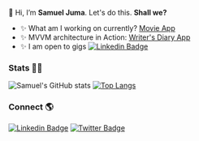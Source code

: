 👋 Hi, I’m <b>Samuel Juma</b>. Let's do this. <b>Shall we?</b> <br>
* ✨ What am I working on currently? [Movie App](https://github.com/samueljuma/MovieApp)  
* ✨ MVVM architecture in Action:  [Writer's Diary App](https://github.com/samueljuma/Writters-Diary)  
* ✨ I am open to gigs [![Linkedin Badge](https://img.shields.io/badge/-LinkedIn-blue?style=flat-square&logo=Linkedin&logoColor=white&link=https://https://www.linkedin.com/in/samueljuma/)](https://www.linkedin.com/in/samueljuma/) 

### Stats 📝📒
![Samuel's GitHub stats](https://github-readme-stats.vercel.app/api?username=samueljuma&show_icons=true&theme=radical)
[![Top Langs](https://github-readme-stats.vercel.app/api/top-langs/?username=samueljuma&layout=compact)](https://github.com/samueljuma/github-readme-stats)

### Connect 🌎
[![Linkedin Badge](https://img.shields.io/badge/-LinkedIn-blue?style=flat-square&logo=Linkedin&logoColor=white&link=https://https://www.linkedin.com/in/samueljuma/)](https://www.linkedin.com/in/samueljuma/) 
[![Twitter Badge](https://img.shields.io/badge/-Twitter-1ca0f1?style=flat-square&labelColor=1ca0f1&logo=twitter&logoColor=white&link=https://twitter.com/_jumasamuel)](https://twitter.com/_jumasamuel)



<!---
samueljuma/samueljuma is a ✨ special ✨ repository because its `README.md` (this file) appears on your GitHub profile.
You can click the Preview link to take a look at your changes.
--->
